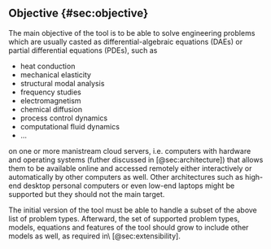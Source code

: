 ## Objective {#sec:objective}

The main objective of the tool is to be able to solve engineering problems which are usually casted as differential-algebraic equations (DAEs) or partial differential equations (PDEs), such as

 * heat conduction
 * mechanical elasticity
 * structural modal analysis
 * frequency studies
 * electromagnetism
 * chemical diffusion
 * process control dynamics
 * computational fluid dynamics
 * ...

on one or more manistream cloud servers, i.e. computers with hardware and operating systems (futher discussed in [@sec:architecture]) that allows them to be available online and accessed remotely either interactively or automatically by other computers as well. Other architectures such as high-end desktop personal computers or even low-end laptops might be supported but they should not the main target. 
 
The initial version of the tool must be able to handle a subset of the above list of problem types.
Afterward, the set of supported problem types, models, equations and features of the tool should grow to include other models as well, as required in\ [@sec:extensibility].
